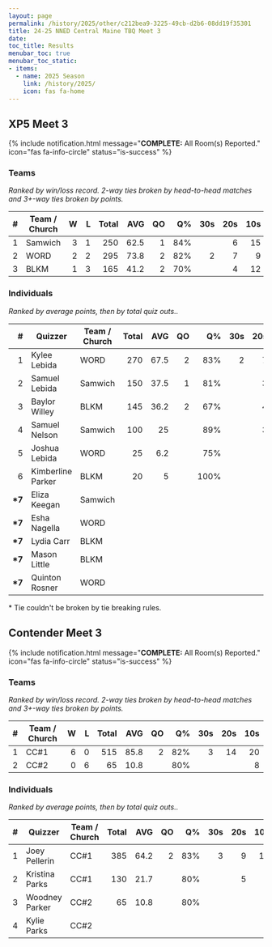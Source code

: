 ```yaml
---
layout: page
permalink: /history/2025/other/c212bea9-3225-49cb-d2b6-08dd19f35301
title: 24-25 NNED Central Maine TBQ Meet 3
date: 
toc_title: Results
menubar_toc: true
menubar_toc_static:
- items:
  - name: 2025 Season
    link: /history/2025/
    icon: fas fa-home
---
```



## XP5 Meet 3

{% include notification.html
   message="<b>COMPLETE:</b> All Room(s) Reported."
   icon="fas fa-info-circle"
   status="is-success" %}


### Teams

*Ranked by win/loss record. 2-way ties broken by head-to-head matches and 3+-way ties broken by points.*

| # | Team / Church | W | L | Total | AVG | QO | Q% | 30s | 20s | 10s |
|--:|---|--:|--:|--:|--:|--:|--:|--:|--:|--:|
| 1 | Samwich | 3 | 1 | 250 | 62.5 | 1 | 84% |  | 6 | 15 |
| 2 | WORD | 2 | 2 | 295 | 73.8 | 2 | 82% | 2 | 7 | 9 |
| 3 | BLKM | 1 | 3 | 165 | 41.2 | 2 | 70% |  | 4 | 12 |

### Individuals

*Ranked by average points, then by total quiz outs..*

| # | Quizzer | Team / Church | Total | AVG | QO | Q% | 30s | 20s | 10s |
|--:|---|---|--:|--:|--:|--:|--:|--:|--:|
| 1 | Kylee Lebida | WORD | 270 | 67.5 | 2 | 83% | 2 | 7 | 6 |
| 2 | Samuel Lebida | Samwich | 150 | 37.5 | 1 | 81% |  | 3 | 10 |
| 3 | Baylor Willey | BLKM | 145 | 36.2 | 2 | 67% |  | 4 | 10 |
| 4 | Samuel Nelson | Samwich | 100 | 25 |  | 89% |  | 3 | 5 |
| 5 | Joshua Lebida | WORD | 25 | 6.2 |  | 75% |  |  | 3 |
| 6 | Kimberline Parker | BLKM | 20 | 5 |  | 100% |  |  | 2 |
| **\*7** | Eliza Keegan | Samwich |  |  |  |  |  |  |  |
| **\*7** | Esha Nagella | WORD |  |  |  |  |  |  |  |
| **\*7** | Lydia Carr | BLKM |  |  |  |  |  |  |  |
| **\*7** | Mason Little | BLKM |  |  |  |  |  |  |  |
| **\*7** | Quinton Rosner | WORD |  |  |  |  |  |  |  |

\* Tie couldn't be broken by tie breaking rules.

## Contender Meet 3

{% include notification.html
   message="<b>COMPLETE:</b> All Room(s) Reported."
   icon="fas fa-info-circle"
   status="is-success" %}


### Teams

*Ranked by win/loss record. 2-way ties broken by head-to-head matches and 3+-way ties broken by points.*

| # | Team / Church | W | L | Total | AVG | QO | Q% | 30s | 20s | 10s |
|--:|---|--:|--:|--:|--:|--:|--:|--:|--:|--:|
| 1 | CC#1 | 6 | 0 | 515 | 85.8 | 2 | 82% | 3 | 14 | 20 |
| 2 | CC#2 | 0 | 6 | 65 | 10.8 |  | 80% |  |  | 8 |

### Individuals

*Ranked by average points, then by total quiz outs..*

| # | Quizzer | Team / Church | Total | AVG | QO | Q% | 30s | 20s | 10s |
|--:|---|---|--:|--:|--:|--:|--:|--:|--:|
| 1 | Joey Pellerin | CC#1 | 385 | 64.2 | 2 | 83% | 3 | 9 | 13 |
| 2 | Kristina Parks | CC#1 | 130 | 21.7 |  | 80% |  | 5 | 7 |
| 3 | Woodney Parker | CC#2 | 65 | 10.8 |  | 80% |  |  | 8 |
| 4 | Kylie Parks | CC#2 |  |  |  |  |  |  |  |

